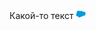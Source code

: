 Какой-то текст
![](data:image/png;base64,iVBORw0KGgoAAAANSUhEUgAAABAAAAAQCAYAAAAf8/9hAAABC0lEQVQ4jaXTL0vDURjF8c/zQ0RETCJG2RbE4GsYJjGbDT+LwVdgFLOYBfcCjGI2GUxiMI2tGERERERERHwMczD/4rYDF275nuce7nkiM8MQKoaBYaR7if3WCFERWSGauJQIE+RLlrWnnwwiMyMa7VFsYQPjeEQDk1jEFXZwiFE8Z1l97TVYko7En5HucYIpNGXu5lrtvGuwjc0+41+j3p141ycMM1gvotGe1ck+gHK+wApmBzOIiwJjg8FusFfgCA//hG5xjgNyOctqs/sLdZRY+Di9usZrB85N4hSPn3oAsd8qUBFxiLmeias40ynPt5fG12WKRnsaSzqNPEYry+rbb5m+GfSrobfxHWu4YtTFW9MMAAAAAElFTkSuQmCC)
